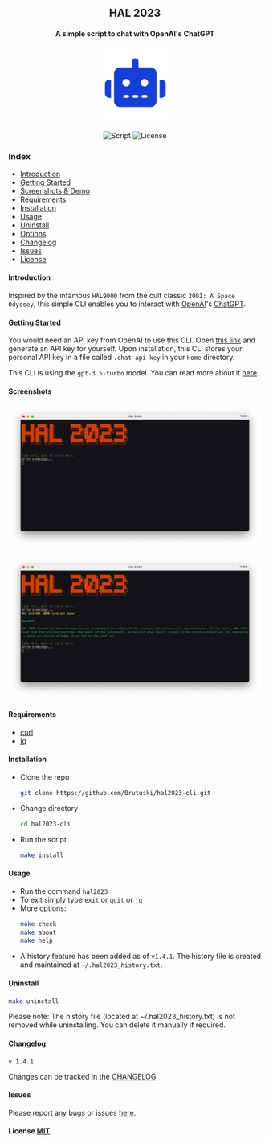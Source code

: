 <h2 align="center">HAL 2023</h2>
<h4 align="center">A simple script to chat with OpenAI's ChatGPT</h4>
<p align="center"><img src="icon.png" width="150" height="150"><p>
<p align="center">
        <img alt="Script" src="https://img.shields.io/badge/Shell_Script-121011?style=for-the-badge&logo=gnu-bash&logoColor=white">
        <img alt="License" src="https://img.shields.io/badge/MIT-LICENSE-1976D2?style=for-the-badge">
</p>

### Index

- [Introduction](#introduction)
- [Getting Started](#getting-started)
- [Screenshots & Demo](#screenshots)
- [Requirements](#requirements)
- [Installation](#installation)
- [Usage](#usage)
- [Uninstall](#uninstall)
- [Options](#options)
- [Changelog](#changelog)
- [Issues](#issues)
- [License](#license)

#### Introduction

Inspired by the infamous `HAL9000` from the cult classic `2001: A Space Odyssey`, this simple CLI enables you to
interact with [OpenAI](https://openai.com)'s [ChatGPT](https://openai.com/blog/chatgpt/).

#### Getting Started

You would need an API key from OpenAI to use this CLI.
Open [this link](https://beta.openai.com/account/api-keys) and generate an API key for yourself.
Upon installation, this CLI stores your personal API key in a file called `.chat-api-key` in your `Home` directory.

This CLI is using the `gpt-3.5-turbo` model. You can read more about
it [here](https://platform.openai.com/docs/guides/chat).

#### Screenshots

<p align="center"><img src="./Screenshots/screenshot-1.png"><p>
<p align="center"><img src="./Screenshots/screenshot-2.png"><p>

#### Requirements

- [curl](https://curl.se/)
- [jq](https://stedolan.github.io/jq/)

#### Installation

- Clone the repo
  ```sh
  git clone https://github.com/Brutuski/hal2023-cli.git
  ```
- Change directory
   ```sh
   cd hal2023-cli
   ```
- Run the script
  ```sh
  make install
  ```

#### Usage

- Run the command `hal2023`
- To exit simply type `exit` or `quit` or `:q`
- More options:
  ```sh
  make check
  make about
  make help
  ```
- A history feature has been added as of `v1.4.1`. The history file is created and maintained
  at `~/.hal2023_history.txt`.

#### Uninstall

```sh
make uninstall
```

Please note: The history file (located at ~/.hal2023_history.txt) is not removed while uninstalling. You can delete it
manually if required.

#### Changelog

```vim
v 1.4.1
```

Changes can be tracked in the [CHANGELOG](https://github.com/Brutuski/hal2023-cli/blob/main/CHANGELOG.md)

#### Issues

Please report any bugs or issues [here](https://github.com/Brutuski/hal2023-cli/issues).

#### License [MIT](https://github.com/Brutuski/hal2023-cli/blob/main/LICENSE)

